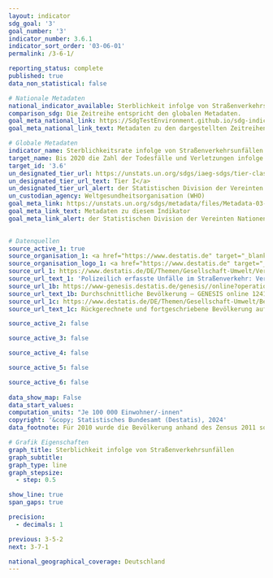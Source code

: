 ```yaml
---
layout: indicator    
sdg_goal: '3'    
goal_number: '3'    
indicator_number: 3.6.1    
indicator_sort_order: '03-06-01'    
permalink: /3-6-1/    

reporting_status: complete    
published: true    
data_non_statistical: false    

# Nationale Metadaten    
national_indicator_available: Sterblichkeit infolge von Straßenverkehrsunfällen    
comparison_sdg: Die Zeitreihe entspricht den globalen Metadaten.    
goal_meta_national_link: https://SdgTestEnvironment.github.io/sdg-indicators/public/Meta/3.6.1.pdf
goal_meta_national_link_text: Metadaten zu den dargestellten Zeitreihen    

# Globale Metadaten    
indicator_name: Sterblichkeitsrate infolge von Straßenverkehrsunfällen    
target_name: Bis 2020 die Zahl der Todesfälle und Verletzungen infolge von Straßenverkehrsunfällen weltweit halbieren    
target_id: '3.6'    
un_designated_tier_url: https://unstats.un.org/sdgs/iaeg-sdgs/tier-classification/'    
un_designated_tier_url_text: Tier I</a>    
un_designated_tier_url_alert: der Statistischen Division der Vereinten Nationen    
un_custodian_agency: Weltgesundheitsorganisation (WHO)    
goal_meta_link: https://unstats.un.org/sdgs/metadata/files/Metadata-03-06-01.pdf    
goal_meta_link_text: Metadaten zu diesem Indikator    
goal_meta_link_alert: der Statistischen Division der Vereinten Nationen    
    

# Datenquellen
source_active_1: true
source_organisation_1: <a href="https://www.destatis.de" target="_blank"> Statistisches Bundesamt (Destatis) </a>
source_organisation_logo_1: <a href="https://www.destatis.de" target="_blank"><img src="https://sdg-indikatoren.de/public/OrgImgDe/destatis.png" alt="Logo destatis" style="height:60px; width:148px"/></a>
source_url_1: https://www.destatis.de/DE/Themen/Gesellschaft-Umwelt/Verkehrsunfaelle/_inhalt.html#sprg238548
source_url_text_1: 'Polizeilich erfasste Unfälle im Straßenverkehr: Verkehrsunfälle und Verunglückte'
source_url_1b: https://www-genesis.destatis.de/genesis//online?operation=table&code=12411-0041
source_url_text_1b: Durchschnittliche Bevölkerung – GENESIS online 12411-0041
source_url_1c: https://www.destatis.de/DE/Themen/Gesellschaft-Umwelt/Bevoelkerung/Bevoelkerungsstand/_inhalt.html#sprg233540
source_url_text_1c: Rückgerechnete und fortgeschriebene Bevölkerung auf Grundlage des Zensus 2011 – 1991 bis 2011

source_active_2: false

source_active_3: false

source_active_4: false

source_active_5: false

source_active_6: false
    
data_show_map: False    
data_start_values:     
computation_units: "Je 100 000 Einwohner/-innen"    
copyright: '&copy; Statistisches Bundesamt (Destatis), 2024'    
data_footnote: Für 2010 wurde die Bevölkerung anhand des Zensus 2011 sowie der Wanderungs-, Geburten- und Sterbestatistiken zurückgerechnet.    

# Grafik Eigenschaften    
graph_title: Sterblichkeit infolge von Straßenverkehrsunfällen
graph_subtitle:     
graph_type: line
graph_stepsize: 
  - step: 0.5    

show_line: true
span_gaps: true

precision:
  - decimals: 1    

previous: 3-5-2    
next: 3-7-1    

national_geographical_coverage: Deutschland    
---
```


<span></span>